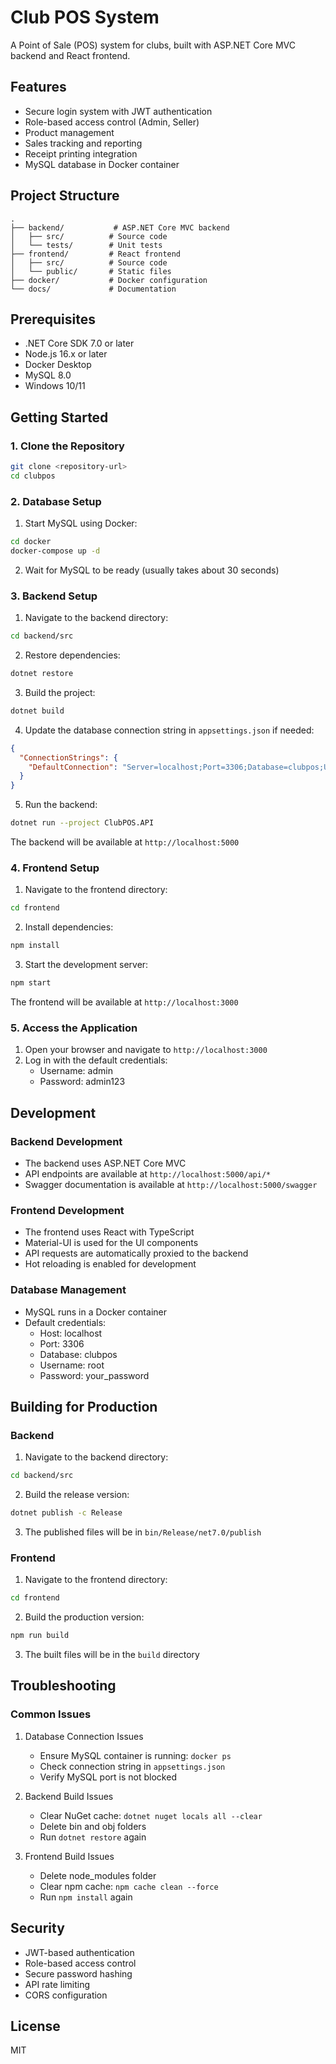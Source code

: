 # Club POS System

A Point of Sale (POS) system for clubs, built with ASP.NET Core MVC backend and React frontend.

## Features

- Secure login system with JWT authentication
- Role-based access control (Admin, Seller)
- Product management
- Sales tracking and reporting
- Receipt printing integration
- MySQL database in Docker container

## Project Structure

```
.
├── backend/           # ASP.NET Core MVC backend
│   ├── src/          # Source code
│   └── tests/        # Unit tests
├── frontend/         # React frontend
│   ├── src/          # Source code
│   └── public/       # Static files
├── docker/           # Docker configuration
└── docs/             # Documentation
```

## Prerequisites

- .NET Core SDK 7.0 or later
- Node.js 16.x or later
- Docker Desktop
- MySQL 8.0
- Windows 10/11

## Getting Started

### 1. Clone the Repository

```bash
git clone <repository-url>
cd clubpos
```

### 2. Database Setup

1. Start MySQL using Docker:
```bash
cd docker
docker-compose up -d
```

2. Wait for MySQL to be ready (usually takes about 30 seconds)

### 3. Backend Setup

1. Navigate to the backend directory:
```bash
cd backend/src
```

2. Restore dependencies:
```bash
dotnet restore
```

3. Build the project:
```bash
dotnet build
```

4. Update the database connection string in `appsettings.json` if needed:
```json
{
  "ConnectionStrings": {
    "DefaultConnection": "Server=localhost;Port=3306;Database=clubpos;User=root;Password=your_password;"
  }
}
```

5. Run the backend:
```bash
dotnet run --project ClubPOS.API
```

The backend will be available at `http://localhost:5000`

### 4. Frontend Setup

1. Navigate to the frontend directory:
```bash
cd frontend
```

2. Install dependencies:
```bash
npm install
```

3. Start the development server:
```bash
npm start
```

The frontend will be available at `http://localhost:3000`

### 5. Access the Application

1. Open your browser and navigate to `http://localhost:3000`
2. Log in with the default credentials:
   - Username: admin
   - Password: admin123

## Development

### Backend Development

- The backend uses ASP.NET Core MVC
- API endpoints are available at `http://localhost:5000/api/*`
- Swagger documentation is available at `http://localhost:5000/swagger`

### Frontend Development

- The frontend uses React with TypeScript
- Material-UI is used for the UI components
- API requests are automatically proxied to the backend
- Hot reloading is enabled for development

### Database Management

- MySQL runs in a Docker container
- Default credentials:
  - Host: localhost
  - Port: 3306
  - Database: clubpos
  - Username: root
  - Password: your_password

## Building for Production

### Backend

1. Navigate to the backend directory:
```bash
cd backend/src
```

2. Build the release version:
```bash
dotnet publish -c Release
```

3. The published files will be in `bin/Release/net7.0/publish`

### Frontend

1. Navigate to the frontend directory:
```bash
cd frontend
```

2. Build the production version:
```bash
npm run build
```

3. The built files will be in the `build` directory

## Troubleshooting

### Common Issues

1. Database Connection Issues
   - Ensure MySQL container is running: `docker ps`
   - Check connection string in `appsettings.json`
   - Verify MySQL port is not blocked

2. Backend Build Issues
   - Clear NuGet cache: `dotnet nuget locals all --clear`
   - Delete bin and obj folders
   - Run `dotnet restore` again

3. Frontend Build Issues
   - Delete node_modules folder
   - Clear npm cache: `npm cache clean --force`
   - Run `npm install` again

## Security

- JWT-based authentication
- Role-based access control
- Secure password hashing
- API rate limiting
- CORS configuration

## License

MIT 